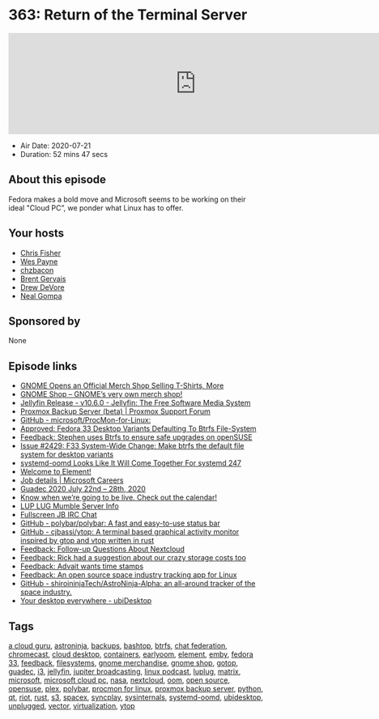 # 363: Return of the Terminal Server

<iframe src="https://player.fireside.fm/v2/RUkczH-V+8uS67IbG?theme=dark" width="740" height="200" frameborder="0" scrolling="no"></iframe>

* Air Date: 2020-07-21
* Duration: 52 mins 47 secs

## About this episode

Fedora makes a bold move and Microsoft seems to be working on their ideal "Cloud PC”, we ponder what Linux has to offer.

## Your hosts
* [Chris Fisher](https://linuxunplugged.com/hosts/chrislas)
* [Wes Payne](https://linuxunplugged.com/hosts/wes)
* [chzbacon](https://linuxunplugged.com/hosts/chzbacon)
* [Brent Gervais](https://linuxunplugged.com/guests/brentgervais)
* [Drew DeVore](https://linuxunplugged.com/guests/drewdevore)
* [Neal Gompa](https://linuxunplugged.com/guests/nealgompa)

## Sponsored by

None



## Episode links

  * [GNOME Opens an Official Merch Shop Selling T-Shirts, More](https://www.omgubuntu.co.uk/2020/07/gnome-merchandise-shop "GNOME Opens an Official Merch Shop Selling T-Shirts, More")
  * [GNOME Shop – GNOME’s very own merch shop!](https://shop.gnome.org/ "GNOME Shop – GNOME’s very own merch shop!")
  * [Jellyfin Release - v10.6.0 - Jellyfin: The Free Software Media System](https://jellyfin.org/posts/jellyfin-10-6-0/ "Jellyfin Release - v10.6.0 - Jellyfin: The Free Software Media System")
  * [Proxmox Backup Server (beta) | Proxmox Support Forum](https://forum.proxmox.com/threads/proxmox-backup-server-beta.72676/ "Proxmox Backup Server \(beta\) | Proxmox Support Forum")
  * [GitHub - microsoft/ProcMon-for-Linux:](https://github.com/microsoft/ProcMon-for-Linux "GitHub - microsoft/ProcMon-for-Linux:")
  * [Approved: Fedora 33 Desktop Variants Defaulting To Btrfs File-System](https://www.phoronix.com/scan.php?page=news_item&px=Fedora-33-Btrfs-Desktop-Approve "Approved: Fedora 33 Desktop Variants Defaulting To Btrfs File-System")
  * [Feedback: Stephen uses Btrfs to ensure safe upgrades on openSUSE](https://slexy.org/view/s2h2h7FWaV "Feedback: Stephen uses Btrfs to ensure safe upgrades on openSUSE")
  * [Issue #2429: F33 System-Wide Change: Make btrfs the default file system for desktop variants](https://pagure.io/fesco/issue/2429#comment-665603 "Issue #2429: F33 System-Wide Change: Make btrfs the default file system for desktop variants")
  * [systemd-oomd Looks Like It Will Come Together For systemd 247](https://www.phoronix.com/scan.php?page=news_item&px=systemd-oomd-coming-soon "systemd-oomd Looks Like It Will Come Together For systemd 247")
  * [Welcome to Element!](https://element.io/blog/welcome-to-element/ "Welcome to Element!")
  * [Job details | Microsoft Careers](https://careers.microsoft.com/us/en/job/840108/Program-Manager-2 "Job details | Microsoft Careers")
  * [Guadec 2020 July 22nd – 28th, 2020](https://events.gnome.org/event/1/ "Guadec 2020 July 22nd – 28th, 2020")
  * [Know when we’re going to be live. Check out the calendar!](https://www.jupiterbroadcasting.com/release-calendar/ "Know when we’re going to be live. Check out the calendar!")
  * [LUP LUG Mumble Server Info](http://orbital.lol:3333/_ffCVTmpSl2sJBh9-ke6Hg?view "LUP LUG Mumble Server Info")
  * [Fullscreen JB IRC Chat](https://bit.ly/jupiterchat "Fullscreen JB IRC Chat")
  * [GitHub - polybar/polybar: A fast and easy-to-use status bar](https://github.com/polybar/polybar "GitHub - polybar/polybar: A fast and easy-to-use status bar")
  * [GitHub - cjbassi/ytop: A terminal based graphical activity monitor inspired by gtop and vtop written in rust](https://github.com/cjbassi/ytop "GitHub - cjbassi/ytop: A terminal based graphical activity monitor inspired by gtop and vtop written in rust")
  * [Feedback: Follow-up Questions About Nextcloud](https://slexy.org/view/s2tTF3geys "Feedback: Follow-up Questions About Nextcloud")
  * [Feedback: Rick had a suggestion about our crazy storage costs too](https://slexy.org/view/s2gxJNi1rM "Feedback: Rick had a suggestion about our crazy storage costs too")
  * [Feedback: Advait wants time stamps](https://slexy.org/view/s214jrc1G2 "Feedback: Advait wants time stamps")
  * [Feedback: An open source space industry tracking app for Linux](https://slexy.org/view/s20J3r8py1 "Feedback: An open source space industry tracking app for Linux")
  * [GitHub - shiroininjaTech/AstroNinja-Alpha: an all-around tracker of the space industry.](https://github.com/shiroininjaTech/AstroNinja-Alpha "GitHub - shiroininjaTech/AstroNinja-Alpha: an all-around tracker of the space industry.")
  * [Your desktop everywhere - ubiDesktop](https://www.ubidesktop.com/ "Your desktop everywhere - ubiDesktop")



## Tags

[a cloud guru](https://linuxunplugged.com/tags/a%20cloud%20guru), [astroninja](https://linuxunplugged.com/tags/astroninja), [backups](https://linuxunplugged.com/tags/backups), [bashtop](https://linuxunplugged.com/tags/bashtop), [btrfs](https://linuxunplugged.com/tags/btrfs), [chat federation](https://linuxunplugged.com/tags/chat%20federation), [chromecast](https://linuxunplugged.com/tags/chromecast), [cloud desktop](https://linuxunplugged.com/tags/cloud%20desktop), [containers](https://linuxunplugged.com/tags/containers), [earlyoom](https://linuxunplugged.com/tags/earlyoom), [element](https://linuxunplugged.com/tags/element), [emby](https://linuxunplugged.com/tags/emby), [fedora 33](https://linuxunplugged.com/tags/fedora%2033), [feedback](https://linuxunplugged.com/tags/feedback), [filesystems](https://linuxunplugged.com/tags/filesystems), [gnome merchandise](https://linuxunplugged.com/tags/gnome%20merchandise), [gnome shop](https://linuxunplugged.com/tags/gnome%20shop), [gotop](https://linuxunplugged.com/tags/gotop), [guadec](https://linuxunplugged.com/tags/guadec), [i3](https://linuxunplugged.com/tags/i3), [jellyfin](https://linuxunplugged.com/tags/jellyfin), [jupiter broadcasting](https://linuxunplugged.com/tags/jupiter%20broadcasting), [linux podcast](https://linuxunplugged.com/tags/linux%20podcast), [luplug](https://linuxunplugged.com/tags/luplug), [matrix](https://linuxunplugged.com/tags/matrix), [microsoft](https://linuxunplugged.com/tags/microsoft), [microsoft cloud pc](https://linuxunplugged.com/tags/microsoft%20cloud%20pc), [nasa](https://linuxunplugged.com/tags/nasa), [nextcloud](https://linuxunplugged.com/tags/nextcloud), [oom](https://linuxunplugged.com/tags/oom), [open source](https://linuxunplugged.com/tags/open%20source), [opensuse](https://linuxunplugged.com/tags/opensuse), [plex](https://linuxunplugged.com/tags/plex), [polybar](https://linuxunplugged.com/tags/polybar), [procmon for linux](https://linuxunplugged.com/tags/procmon%20for%20linux), [proxmox backup server](https://linuxunplugged.com/tags/proxmox%20backup%20server), [python](https://linuxunplugged.com/tags/python), [qt](https://linuxunplugged.com/tags/qt), [riot](https://linuxunplugged.com/tags/riot), [rust](https://linuxunplugged.com/tags/rust), [s3](https://linuxunplugged.com/tags/s3), [spacex](https://linuxunplugged.com/tags/spacex), [syncplay](https://linuxunplugged.com/tags/syncplay), [sysinternals](https://linuxunplugged.com/tags/sysinternals), [systemd-oomd](https://linuxunplugged.com/tags/systemd-oomd), [ubidesktop](https://linuxunplugged.com/tags/ubidesktop), [unplugged](https://linuxunplugged.com/tags/unplugged), [vector](https://linuxunplugged.com/tags/vector), [virtualization](https://linuxunplugged.com/tags/virtualization), [ytop](https://linuxunplugged.com/tags/ytop)